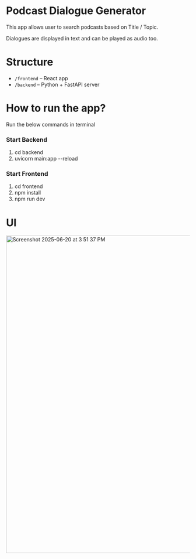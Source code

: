 # Podcast Dialogue Generator 

This app allows user to search podcasts based on Title / Topic.

Dialogues are displayed in text and can be played as audio too.


# Structure

- `/frontend` – React app
- `/backend` – Python + FastAPI server

# How to run the app?
Run the below commands in terminal

### Start Backend 
1. cd backend
2. uvicorn main:app --reload

### Start Frontend 
1. cd frontend
2. npm install
3. npm run dev

# UI

<img width="867" alt="Screenshot 2025-06-20 at 3 51 37 PM" src="https://github.com/user-attachments/assets/329974d7-dec1-4d07-996d-e6003eafab9b" />
